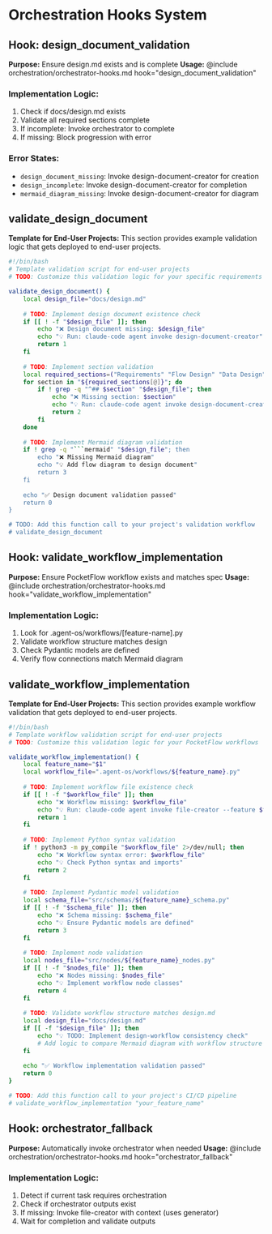 # Orchestration Hooks System

## Hook: design_document_validation
**Purpose:** Ensure design.md exists and is complete
**Usage:** @include orchestration/orchestrator-hooks.md hook="design_document_validation"

### Implementation Logic:
1. Check if docs/design.md exists
2. Validate all required sections complete
3. If incomplete: Invoke orchestrator to complete
4. If missing: Block progression with error

### Error States:
- `design_document_missing`: Invoke design-document-creator for creation
- `design_incomplete`: Invoke design-document-creator for completion  
- `mermaid_diagram_missing`: Invoke design-document-creator for diagram

## validate_design_document
**Template for End-User Projects:** This section provides example validation logic that gets deployed to end-user projects.

```bash
#!/bin/bash
# Template validation script for end-user projects
# TODO: Customize this validation logic for your specific requirements

validate_design_document() {
    local design_file="docs/design.md"
    
    # TODO: Implement design document existence check
    if [[ ! -f "$design_file" ]]; then
        echo "❌ Design document missing: $design_file"
        echo "💡 Run: claude-code agent invoke design-document-creator"
        return 1
    fi
    
    # TODO: Implement section validation
    local required_sections=("Requirements" "Flow Design" "Data Design" "Node Design")
    for section in "${required_sections[@]}"; do
        if ! grep -q "^## $section" "$design_file"; then
            echo "❌ Missing section: $section"
            echo "💡 Run: claude-code agent invoke design-document-creator"
            return 2
        fi
    done
    
    # TODO: Implement Mermaid diagram validation  
    if ! grep -q "```mermaid" "$design_file"; then
        echo "❌ Missing Mermaid diagram"
        echo "💡 Add flow diagram to design document"
        return 3
    fi
    
    echo "✅ Design document validation passed"
    return 0
}

# TODO: Add this function call to your project's validation workflow
# validate_design_document
```

## Hook: validate_workflow_implementation
**Purpose:** Ensure PocketFlow workflow exists and matches spec
**Usage:** @include orchestration/orchestrator-hooks.md hook="validate_workflow_implementation"

### Implementation Logic:
1. Look for .agent-os/workflows/[feature-name].py
2. Validate workflow structure matches design
3. Check Pydantic models are defined
4. Verify flow connections match Mermaid diagram

## validate_workflow_implementation
**Template for End-User Projects:** This section provides example workflow validation that gets deployed to end-user projects.

```bash
#!/bin/bash
# Template workflow validation script for end-user projects  
# TODO: Customize this validation logic for your PocketFlow workflows

validate_workflow_implementation() {
    local feature_name="$1"
    local workflow_file=".agent-os/workflows/${feature_name}.py"
    
    # TODO: Implement workflow file existence check
    if [[ ! -f "$workflow_file" ]]; then
        echo "❌ Workflow missing: $workflow_file"
        echo "💡 Run: claude-code agent invoke file-creator --feature $feature_name (uses pocketflow-tools/generator)"
        return 1
    fi
    
    # TODO: Implement Python syntax validation
    if ! python3 -m py_compile "$workflow_file" 2>/dev/null; then
        echo "❌ Workflow syntax error: $workflow_file"  
        echo "💡 Check Python syntax and imports"
        return 2
    fi
    
    # TODO: Implement Pydantic model validation
    local schema_file="src/schemas/${feature_name}_schema.py"
    if [[ ! -f "$schema_file" ]]; then
        echo "❌ Schema missing: $schema_file"
        echo "💡 Ensure Pydantic models are defined"
        return 3
    fi
    
    # TODO: Implement node validation
    local nodes_file="src/nodes/${feature_name}_nodes.py"
    if [[ ! -f "$nodes_file" ]]; then
        echo "❌ Nodes missing: $nodes_file"
        echo "💡 Implement workflow node classes"
        return 4
    fi
    
    # TODO: Validate workflow structure matches design.md
    local design_file="docs/design.md"
    if [[ -f "$design_file" ]]; then
        echo "💡 TODO: Implement design-workflow consistency check"
        # Add logic to compare Mermaid diagram with workflow structure
    fi
    
    echo "✅ Workflow implementation validation passed"
    return 0
}

# TODO: Add this function call to your project's CI/CD pipeline
# validate_workflow_implementation "your_feature_name"
```

## Hook: orchestrator_fallback
**Purpose:** Automatically invoke orchestrator when needed
**Usage:** @include orchestration/orchestrator-hooks.md hook="orchestrator_fallback"

### Implementation Logic:
1. Detect if current task requires orchestration
2. Check if orchestrator outputs exist
3. If missing: Invoke file-creator with context (uses generator)
4. Wait for completion and validate outputs
